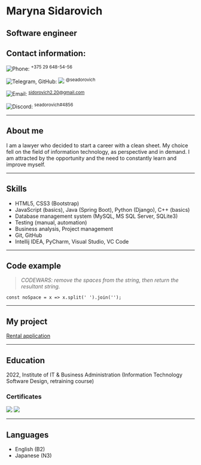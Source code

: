 # **Maryna Sidarovich**
## **Software engineer**


## Contact information:
![Phone:](/rsschool-cv/icons-phone-25.png) 
<sup>+375 29 648-54-56</sup>

![Telegram, GitHub:](/rsschool-cv/icons-telegram-25.png) 
![](/rsschool-cv/icons-github-25.png) 
<sup>@seadorovich</sup>

![Email:](/rsschool-cv/icons-gmail-25.png) 
<sup>sidorovich2.20@gmail.com</sup>

![Discord:](/rsschool-cv/icons-discord-25.png) 
<sup>seadorovich#4856</sup>

---
## About me
I am a lawyer who decided to start a career with a clean sheet. My choice fell on the field of information technology, as perspective and in demand. I am attracted by the opportunity and the need to constantly learn and improve myself.

---
## Skills
- HTML5, CSS3 (Bootstrap)
- JavaScript (basics), Java (Spring Boot), Python (Django), C++ (basics)
- Database management system (MySQL, MS SQL Server, SQLite3)
- Testing (manual, automation)
- Business analysis, Project management
- Git, GitHub
- Intellij IDEA, PyCharm, Visual Studio, VC Code

---
## Code example
>*CODEWARS: remove the spaces from the string, then return the resultant string.*

```
const noSpace = x => x.split(' ').join('');
```
---
## My project

[Rental application](http://seadorovich.pythonanywhere.com/myrent/)

---
## Education

2022, Institute of IT & Business Administration (Information Technology Software Design, retraining course)

### Certificates
![](/rsschool-cv/HTML5.CSS3%20.jpg)
![](/rsschool-cv/stepik-certificate-58852-426c498.jpg)

---
## Languages
+ English (B2)
+ Japanese (N3)




